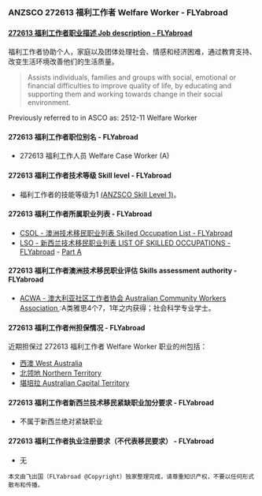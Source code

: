 ### ANZSCO 272613 福利工作者 Welfare Worker - FLYabroad ###

#### [272613 福利工作者职业描述 Job description - FLYabroad](http://www.flyabroadvisa.com/anzsco/2726.html#272613)

福利工作者协助个人，家庭以及团体处理社会、情感和经济困难，通过教育支持、改变生活环境改善他们的生活质量。 

> Assists individuals, families and groups with social, emotional or financial difficulties to improve quality of life, by educating and supporting them and working towards change in their social environment.

Previously referred to in ASCO as:
2512-11 Welfare Worker

#### 272613 福利工作者职位别名 - FLYabroad
 
- 272613	 福利工作人员 Welfare Case Worker (A)

#### 272613 福利工作者技术等级 Skill level - FLYabroad

- 福利工作者的技能等级为1 [(ANZSCO Skill Level 1)](http://www.flyabroadvisa.com/anzsco/)。

#### 272613 福利工作者所属职业列表 - FLYabroad

- [CSOL - 澳洲技术移民职业列表 Skilled Occupation List - FLYabroad](http://www.flyabroadvisa.com/sol/)
- [LSO - 新西兰技术移民职业列表 LIST OF SKILLED OCCUPATIONS - FLYabroad](http://nz.flyabroadvisa.com/lso/) - [Part A](parta)

#### 272613 福利工作者澳洲技术移民职业评估 Skills assessment authority - FLYabroad

- [ACWA - 澳大利亚社区工作者协会 Australian Community Workers Association  ](http://www.flyabroadvisa.com/ass/acwa.html):A类雅思4个7，1年之内获得；社会科学专业学士。

#### 272613 福利工作者州担保情况 - FLYabroad

近期担保过 272613 福利工作者 Welfare Worker 职业的州包括：

- [西澳 West Australia](http://www.flyabroadvisa.com/zdb/wa.html)
- [北领地 Northern Territory](http://www.flyabroadvisa.com/zdb/nt.html)
- [堪培拉 Australian Capital Territory](http://www.flyabroadvisa.com/zdb/act.html)

#### 272613 福利工作者新西兰技术移民紧缺职业加分要求 - FLYabroad

- 不属于新西兰绝对紧缺职业

#### 272613 福利工作者执业注册要求（不代表移民要求） - FLYabroad

- 无

`本文由飞出国（FLYabroad @Copyright）独家整理完成，请尊重知识产权，不要以任何形式散布和传播。`